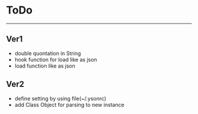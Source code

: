 # ToDo

---

## Ver1
* double quontation in String
* hook function for load like as json
* load function like as json

## Ver2
* define setting by using file(~/.ysonrc)
* add Class Object for parsing to new instance

